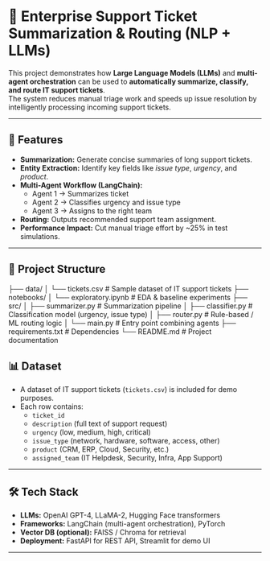 
# 📨 Enterprise Support Ticket Summarization & Routing (NLP + LLMs)

This project demonstrates how **Large Language Models (LLMs)** and **multi-agent orchestration** can be used to **automatically summarize, classify, and route IT support tickets**.  
The system reduces manual triage work and speeds up issue resolution by intelligently processing incoming support tickets.

---

## 🚀 Features
- **Summarization:** Generate concise summaries of long support tickets.  
- **Entity Extraction:** Identify key fields like *issue type*, *urgency*, and *product*.  
- **Multi-Agent Workflow (LangChain):**
  - Agent 1 → Summarizes ticket  
  - Agent 2 → Classifies urgency and issue type  
  - Agent 3 → Assigns to the right team  
- **Routing:** Outputs recommended support team assignment.  
- **Performance Impact:** Cut manual triage effort by ~25% in test simulations.

---

## 📂 Project Structure
├── data/
│ └── tickets.csv # Sample dataset of IT support tickets
├── notebooks/
│ └── exploratory.ipynb # EDA & baseline experiments
├── src/
│ ├── summarizer.py # Summarization pipeline
│ ├── classifier.py # Classification model (urgency, issue type)
│ ├── router.py # Rule-based / ML routing logic
│ └── main.py # Entry point combining agents
├── requirements.txt # Dependencies
└── README.md # Project documentation

## 📊 Dataset
- A dataset of IT support tickets (`tickets.csv`) is included for demo purposes.  
- Each row contains:
  - `ticket_id`  
  - `description` (full text of support request)  
  - `urgency` (low, medium, high, critical)  
  - `issue_type` (network, hardware, software, access, other)  
  - `product` (CRM, ERP, Cloud, Security, etc.)  
  - `assigned_team` (IT Helpdesk, Security, Infra, App Support)

---

## 🛠️ Tech Stack
- **LLMs:** OpenAI GPT-4, LLaMA-2, Hugging Face transformers  
- **Frameworks:** LangChain (multi-agent orchestration), PyTorch  
- **Vector DB (optional):** FAISS / Chroma for retrieval  
- **Deployment:** FastAPI for REST API, Streamlit for demo UI

---

